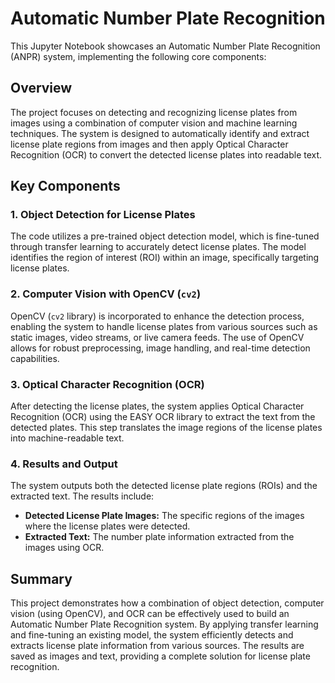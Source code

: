 # Automatic Number Plate Recognition

This Jupyter Notebook showcases an Automatic Number Plate Recognition (ANPR) system, implementing the following core components:

## Overview
The project focuses on detecting and recognizing license plates from images using a combination of computer vision and machine learning techniques. The system is designed to automatically identify and extract license plate regions from images and then apply Optical Character Recognition (OCR) to convert the detected license plates into readable text.

## Key Components

### 1. Object Detection for License Plates
The code utilizes a pre-trained object detection model, which is fine-tuned through transfer learning to accurately detect license plates. The model identifies the region of interest (ROI) within an image, specifically targeting license plates. 

### 2. Computer Vision with OpenCV (`cv2`)
OpenCV (`cv2` library) is incorporated to enhance the detection process, enabling the system to handle license plates from various sources such as static images, video streams, or live camera feeds. The use of OpenCV allows for robust preprocessing, image handling, and real-time detection capabilities.

### 3. Optical Character Recognition (OCR)
After detecting the license plates, the system applies Optical Character Recognition (OCR) using the EASY OCR library to extract the text from the detected plates. This step translates the image regions of the license plates into machine-readable text.

### 4. Results and Output
The system outputs both the detected license plate regions (ROIs) and the extracted text. The results include:

- **Detected License Plate Images:** The specific regions of the images where the license plates were detected.
- **Extracted Text:** The number plate information extracted from the images using OCR.

## Summary
This project demonstrates how a combination of object detection, computer vision (using OpenCV), and OCR can be effectively used to build an Automatic Number Plate Recognition system. By applying transfer learning and fine-tuning an existing model, the system efficiently detects and extracts license plate information from various sources. The results are saved as images and text, providing a complete solution for license plate recognition.